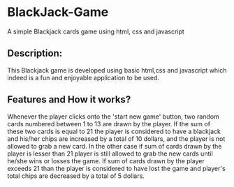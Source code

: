 # BlackJack-Game
A simple Blackjack cards game using html, css and javascript
## Description:
This Blackjack game is developed using basic html,css and javascript which indeed is a fun and enjoyable application to be used.
## Features and How it works?
Whenever the player clicks onto the 'start new game' button, two random cards numbered between 1 to 13 are drawn by the player. If the sum of these two cards is equal to 21 the player is considered to have a blackjack and his/her chips are increased by a total of 10 dollars, and the player is not allowed to grab a new card.
In the other case if sum of cards drawn by the player is lesser than 21 player is still allowed to grab the new cards until he/she wins or losses the game.
If sum of cards drawn by the player exceeds 21 than the player is considered to have lost the game and player's total chips are decreased by a total of 5 dollars.


